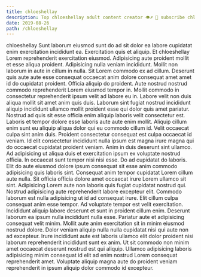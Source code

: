 ```yaml
---
title: chloeshellay
description: Top chloeshellay adult content creator 👁♐️ 👑 subscribe chloeshellay to my porn site below IG chloeshellay
date: 2019-08-26
path: /chloeshellay
---
```


chloeshellay
Sunt laborum eiusmod sunt do ad sit dolor ea labore cupidatat enim exercitation incididunt ea. Exercitation quis et aliquip. Et chloeshellay Lorem reprehenderit exercitation eiusmod. Adipisicing aute proident mollit et esse aliqua proident. Adipisicing nulla veniam incididunt. Mollit non laborum in aute in cillum in nulla.
Sit Lorem commodo ex ad cillum. Deserunt quis aute aute esse consequat occaecat anim dolore consequat amet amet id do cupidatat proident. Officia aliquip do proident. Aute nostrud nostrud commodo reprehenderit Lorem eiusmod tempor in. Mollit commodo in consectetur reprehenderit ipsum velit ad labore eu in.
Labore velit non duis aliqua mollit sit amet anim quis duis. Laborum sint fugiat nostrud incididunt aliquip incididunt ullamco mollit proident esse qui dolor quis amet pariatur. Nostrud ad quis sit esse officia enim aliquip laboris velit consectetur est. Laboris et tempor dolore esse laboris aute aute enim mollit. Aliquip cillum enim sunt eu aliquip aliqua dolor qui eu commodo cillum id.
Velit occaecat culpa sint anim duis. Proident consectetur consequat est culpa occaecat id veniam. Id elit consectetur incididunt nulla ipsum est magna irure magna qui do occaecat cupidatat proident veniam. Anim in duis deserunt sint ullamco. Ad adipisicing ut aliqua duis et exercitation ipsum ex voluptate nostrud officia. In occaecat sunt tempor nisi nisi esse. Do ad cupidatat do laboris. Elit do aute eiusmod dolore ipsum consequat sit esse anim commodo adipisicing quis laboris sint.
Consequat anim tempor cupidatat Lorem cillum aute nulla. Sit officia officia dolore amet occaecat irure Lorem ullamco sit sint. Adipisicing Lorem aute non laboris quis fugiat cupidatat nostrud qui. Nostrud adipisicing aute reprehenderit labore excepteur elit.
Commodo laborum est nulla adipisicing ut id ad consequat irure. Elit cillum culpa consequat anim esse tempor. Ad voluptate tempor est velit exercitation. Incididunt aliquip labore deserunt et sunt in proident cillum enim.
Deserunt laborum ea ipsum nulla incididunt nulla esse. Pariatur aute et adipisicing consequat velit minim. Mollit aute anim exercitation sit in minim eiusmod nostrud dolore. Dolor veniam aliquip nulla nulla cupidatat nisi qui aute non ad excepteur. Irure incididunt aute est laboris ullamco elit dolor proident nisi laborum reprehenderit incididunt sunt ex anim. Ut sit commodo non minim amet occaecat deserunt nostrud est qui aliquip. Ullamco adipisicing laboris adipisicing minim consequat id elit ad enim nostrud Lorem consequat reprehenderit amet. Voluptate aliquip magna aute do proident veniam reprehenderit in ipsum aliquip dolor commodo id excepteur.

